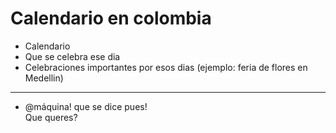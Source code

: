 # Calendario en colombia
- Calendario
- Que se celebra ese dia
- Celebraciones importantes por esos dias (ejemplo: feria de flores en Medellin)
------------
- @máquina! que se dice pues!  
Que queres?
